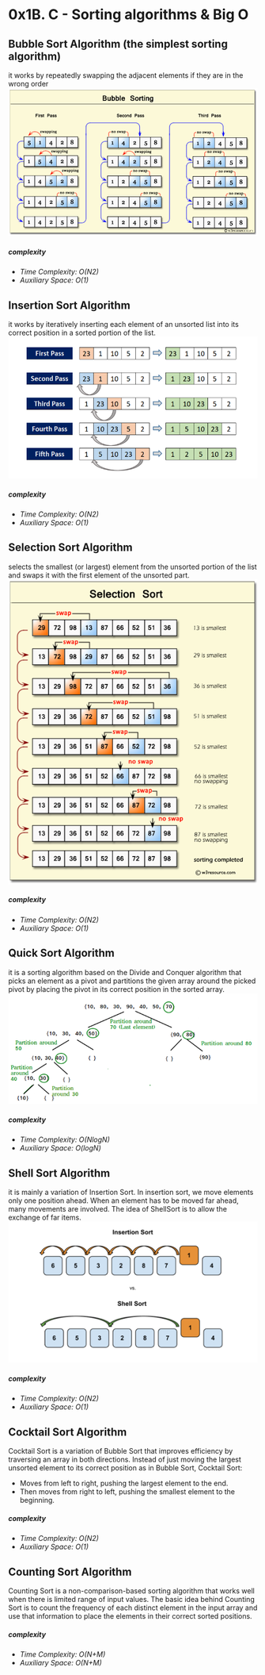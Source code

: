 #  0x1B. C - Sorting algorithms & Big O
## Bubble Sort Algorithm (the simplest sorting algorithm)
it works by repeatedly swapping the adjacent elements if they are in the wrong order
![alt text](image.png)

##### complexity
- *Time Complexity: O(N2)*
- *Auxiliary Space: O(1)*

## Insertion Sort Algorithm
it works by iteratively inserting each element of an unsorted list into its correct position in a sorted portion of the list. 
![alt text](image-1.png)

##### complexity
- *Time Complexity: O(N2)*
- *Auxiliary Space: O(1)*

## Selection Sort Algorithm
selects the smallest (or largest) element from the unsorted portion of the list and swaps it with the first element of the unsorted part.
![alt text](image-2.png)

##### complexity
- *Time Complexity: O(N2)*
- *Auxiliary Space: O(1)*

## Quick Sort Algorithm
it is a sorting algorithm based on the Divide and Conquer algorithm that picks an element as a pivot and partitions the given array around the picked pivot by placing the pivot in its correct position in the sorted array.
![alt text](image-3.png)
##### complexity
- *Time Complexity: O(NlogN)*
- *Auxiliary Space: O(logN)*

## Shell Sort Algorithm
it is mainly a variation of Insertion Sort. In insertion sort, we move elements only one position ahead. When an element has to be moved far ahead, many movements are involved. The idea of ShellSort is to allow the exchange of far items. 
![alt text](image-4.png)
##### complexity
- *Time Complexity: O(N2)*
- *Auxiliary Space: O(1)*

## Cocktail Sort Algorithm
Cocktail Sort is a variation of Bubble Sort that improves efficiency by traversing an array in both directions. Instead of just moving the largest unsorted element to its correct position as in Bubble Sort, Cocktail Sort:

- Moves from left to right, pushing the largest element to the end.
- Then moves from right to left, pushing the smallest element to the beginning.
##### complexity
- *Time Complexity: O(N2)*
- *Auxiliary Space: O(1)*

## Counting Sort Algorithm
Counting Sort is a non-comparison-based sorting algorithm that works well when there is limited range of input values.
The basic idea behind Counting Sort is to count the frequency of each distinct element in the input array and use that information to place the elements in their correct sorted positions.

##### complexity
- *Time Complexity: O(N+M)*
- *Auxiliary Space: O(N+M)*
